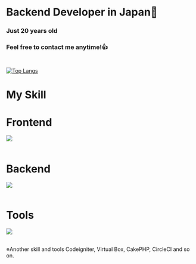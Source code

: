 # Backend Developer in Japan👋
### Just 20 years old 
### Feel free to contact me anytime!👍
#

[![Top Langs](https://github-readme-stats.vercel.app/api/top-langs/?username=Arata1202&layout=compact&theme=vue-dark)](https://github.com/anuraghazra/github-readme-stats)


# My  Skill


# Frontend

<img src="https://skillicons.dev/icons?i=html,css,js,django," /> <br /><br />


# Backend

<img src="https://skillicons.dev/icons?i=php,python,java,sqlite,mysql,postgresql" /> <br /><br />


# Tools

<img src="https://skillicons.dev/icons?i=vscode,wordpress,eclipse,linux,powershell,git,github" /> <br /><br />

  ※Another skill and tools
  Codeigniter, Virtual Box, CakePHP, CircleCI and so on.
  






